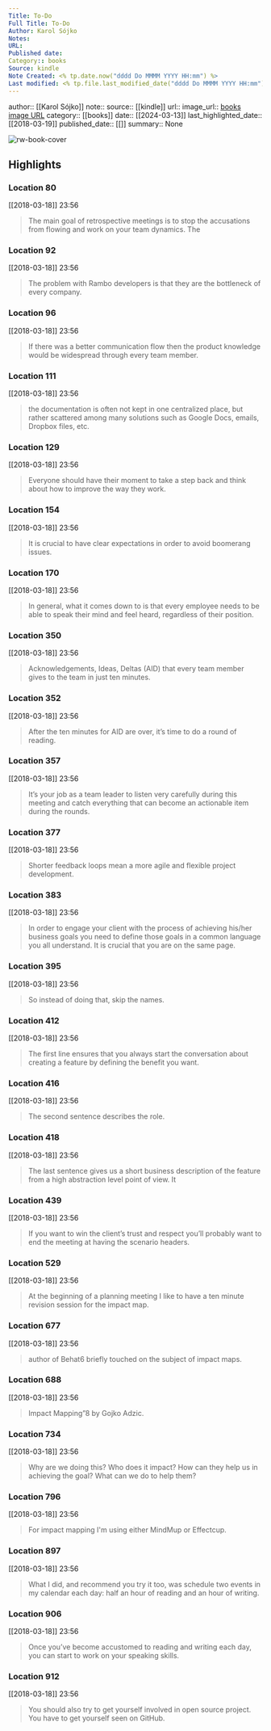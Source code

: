 ```yaml
---
Title: To-Do
Full Title: To-Do
Author: Karol Sójko
Notes: 
URL: 
Published date: 
Category:: books
Source: kindle
Note Created: <% tp.date.now("dddd Do MMMM YYYY HH:mm") %>
Last modified: <% tp.file.last_modified_date("dddd Do MMMM YYYY HH:mm") %>
---
```

author:: [[Karol Sójko]]
note:: 
source:: [[kindle]]
url:: 
image_url:: [books image URL](https://images-na.ssl-images-amazon.com/images/I/51V70rvaoRL._SL200_.jpg)
category:: [[books]]
date:: [[2024-03-13]]
last_highlighted_date:: [[2018-03-19]]
published_date:: [[]]
summary:: None

![rw-book-cover](https://images-na.ssl-images-amazon.com/images/I/51V70rvaoRL._SL200_.jpg)

## Highlights
### Location 80
[[2018-03-18]] 23:56
> The main goal of retrospective meetings is to stop the accusations from flowing and work on your team dynamics. The


### Location 92
[[2018-03-18]] 23:56
> The problem with Rambo developers is that they are the bottleneck of every company.


### Location 96
[[2018-03-18]] 23:56
> If there was a better communication flow then the product knowledge would be widespread through every team member.


### Location 111
[[2018-03-18]] 23:56
> the documentation is often not kept in one centralized place, but rather scattered among many solutions such as Google Docs, emails, Dropbox files, etc.


### Location 129
[[2018-03-18]] 23:56
> Everyone should have their moment to take a step back and think about how to improve the way they work.


### Location 154
[[2018-03-18]] 23:56
> It is crucial to have clear expectations in order to avoid boomerang issues.


### Location 170
[[2018-03-18]] 23:56
> In general, what it comes down to is that every employee needs to be able to speak their mind and feel heard, regardless of their position.


### Location 350
[[2018-03-18]] 23:56
> Acknowledgements, Ideas, Deltas (AID) that every team member gives to the team in just ten minutes.


### Location 352
[[2018-03-18]] 23:56
> After the ten minutes for AID are over, it’s time to do a round of reading.


### Location 357
[[2018-03-18]] 23:56
> It’s your job as a team leader to listen very carefully during this meeting and catch everything that can become an actionable item during the rounds.


### Location 377
[[2018-03-18]] 23:56
> Shorter feedback loops mean a more agile and flexible project development.


### Location 383
[[2018-03-18]] 23:56
> In order to engage your client with the process of achieving his/her business goals you need to define those goals in a common language you all understand. It is crucial that you are on the same page.


### Location 395
[[2018-03-18]] 23:56
> So instead of doing that, skip the names.


### Location 412
[[2018-03-18]] 23:56
> The first line ensures that you always start the conversation about creating a feature by defining the benefit you want.


### Location 416
[[2018-03-18]] 23:56
> The second sentence describes the role.


### Location 418
[[2018-03-18]] 23:56
> The last sentence gives us a short business description of the feature from a high abstraction level point of view. It


### Location 439
[[2018-03-18]] 23:56
> If you want to win the client’s trust and respect you’ll probably want to end the meeting at having the scenario headers.


### Location 529
[[2018-03-18]] 23:56
> At the beginning of a planning meeting I like to have a ten minute revision session for the impact map.


### Location 677
[[2018-03-18]] 23:56
> author of Behat6 briefly touched on the subject of impact maps.


### Location 688
[[2018-03-18]] 23:56
> Impact Mapping”8 by Gojko Adzic.


### Location 734
[[2018-03-18]] 23:56
> Why are we doing this? Who does it impact? How can they help us in achieving the goal? What can we do to help them?


### Location 796
[[2018-03-18]] 23:56
> For impact mapping I'm using either MindMup or Effectcup.


### Location 897
[[2018-03-18]] 23:56
> What I did, and recommend you try it too, was schedule two events in my calendar each day: half an hour of reading and an hour of writing.


### Location 906
[[2018-03-18]] 23:56
> Once you’ve become accustomed to reading and writing each day, you can start to work on your speaking skills.


### Location 912
[[2018-03-18]] 23:56
> You should also try to get yourself involved in open source project. You have to get yourself seen on GitHub.


